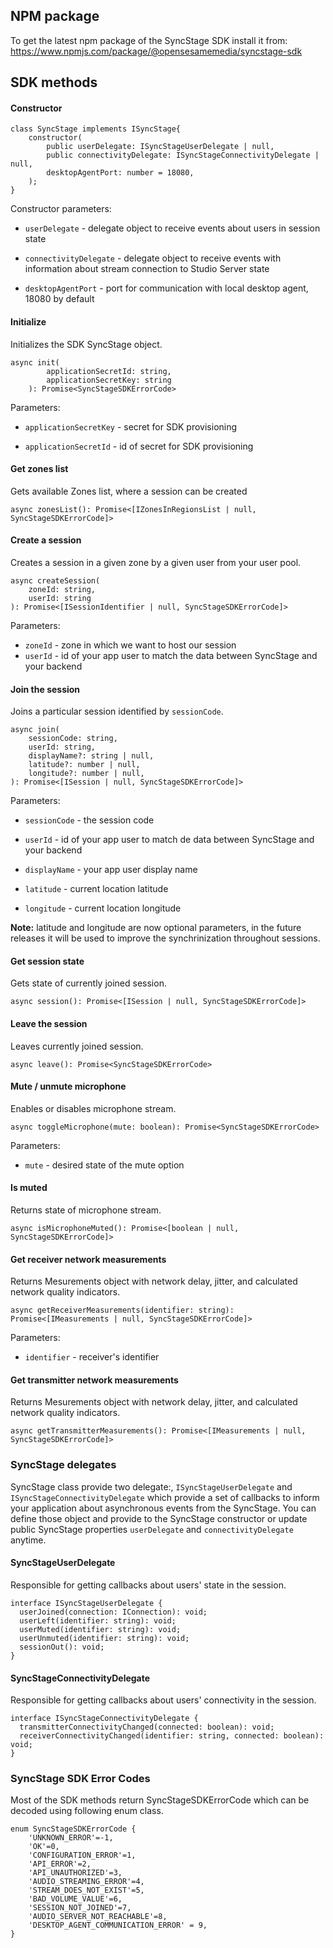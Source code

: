 ## NPM package

To get the latest npm package of the SyncStage SDK install it from: https://www.npmjs.com/package/@opensesamemedia/syncstage-sdk

## SDK methods

#### Constructor 
```
class SyncStage implements ISyncStage{
    constructor(
        public userDelegate: ISyncStageUserDelegate | null,
        public connectivityDelegate: ISyncStageConnectivityDelegate | null,
        desktopAgentPort: number = 18080,
    );
}
```

Constructor parameters:

* `userDelegate` - delegate object to receive events about users in session state

* `connectivityDelegate` - delegate object to receive events with information about stream connection to Studio Server state

* `desktopAgentPort` - port for communication with local desktop agent, 18080 by default

#### Initialize

Initializes the SDK SyncStage object.

```
async init(
        applicationSecretId: string,
        applicationSecretKey: string
    ): Promise<SyncStageSDKErrorCode>
```

Parameters:

* `applicationSecretKey` - secret for SDK provisioning

* `applicationSecretId` - id of secret for SDK provisioning

#### Get zones list

Gets available Zones list, where a session can be created

```
async zonesList(): Promise<[IZonesInRegionsList | null, SyncStageSDKErrorCode]>
```

#### Create a session

Creates a session in a given zone by a given user from your user pool.

```
async createSession(
    zoneId: string,
    userId: string
): Promise<[ISessionIdentifier | null, SyncStageSDKErrorCode]>
```

Parameters:

* `zoneId` - zone in which we want to host our session
* `userId` - id of your app user to match the data between SyncStage and your backend

#### Join the session

Joins a particular session identified by `sessionCode`.

```
async join(
    sessionCode: string,
    userId: string,
    displayName?: string | null,
    latitude?: number | null,
    longitude?: number | null,
): Promise<[ISession | null, SyncStageSDKErrorCode]>
```

Parameters:

* `sessionCode` - the session code

* `userId` - id of your app user to match de data between SyncStage and your backend

* `displayName` - your app user display name

* `latitude` - current location latitude

* `longitude` - current location longitude

__Note:__ latitude and longitude are now optional parameters, in the future releases it will be used to improve the synchrinization throughout sessions.

#### Get session state

Gets state of currently joined session.

```
async session(): Promise<[ISession | null, SyncStageSDKErrorCode]> 
```


#### Leave the session

Leaves currently joined session.

```
async leave(): Promise<SyncStageSDKErrorCode> 
```

#### Mute / unmute microphone

Enables or disables microphone stream.

```
async toggleMicrophone(mute: boolean): Promise<SyncStageSDKErrorCode>
```

Parameters:

* `mute` - desired state of the mute option

#### Is muted

Returns state of microphone stream.

```
async isMicrophoneMuted(): Promise<[boolean | null, SyncStageSDKErrorCode]>
```

#### Get receiver network measurements
Returns Mesurements object with network delay, jitter, and calculated network quality indicators.

```
async getReceiverMeasurements(identifier: string): Promise<[IMeasurements | null, SyncStageSDKErrorCode]>
```

Parameters:

* `identifier` - receiver's identifier


#### Get transmitter network measurements
Returns Mesurements object with network delay, jitter, and calculated network quality indicators.

```
async getTransmitterMeasurements(): Promise<[IMeasurements | null, SyncStageSDKErrorCode]>
```


### SyncStage delegates
SyncStage class provide two delegate:, `ISyncStageUserDelegate` and `ISyncStageConnectivityDelegate` which provide a set of callbacks to inform your application about asynchronous events from the SyncStage. You can define those object and provide to the SyncStage constructor or update public SyncStage properties `userDelegate` and `connectivityDelegate` anytime.

#### SyncStageUserDelegate
Responsible for getting callbacks about users' state in the session.

```
interface ISyncStageUserDelegate {
  userJoined(connection: IConnection): void;
  userLeft(identifier: string): void;
  userMuted(identifier: string): void;
  userUnmuted(identifier: string): void;
  sessionOut(): void;
}

```

#### SyncStageConnectivityDelegate
Responsible for getting callbacks about users' connectivity in the session.

```
interface ISyncStageConnectivityDelegate {
  transmitterConnectivityChanged(connected: boolean): void;
  receiverConnectivityChanged(identifier: string, connected: boolean): void;
}
```

### SyncStage SDK Error Codes

Most of the SDK methods return SyncStageSDKErrorCode which can be decoded using following enum class.

```
enum SyncStageSDKErrorCode {
    'UNKNOWN_ERROR'=-1, 
    'OK'=0,
    'CONFIGURATION_ERROR'=1,
    'API_ERROR'=2,
    'API_UNAUTHORIZED'=3,
    'AUDIO_STREAMING_ERROR'=4,
    'STREAM_DOES_NOT_EXIST'=5, 
    'BAD_VOLUME_VALUE'=6,
    'SESSION_NOT_JOINED'=7,
    'AUDIO_SERVER_NOT_REACHABLE'=8,
    'DESKTOP_AGENT_COMMUNICATION_ERROR' = 9,
}
```
